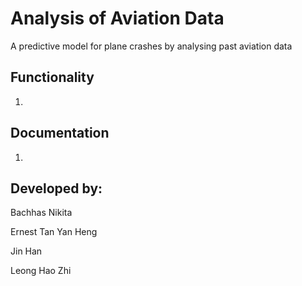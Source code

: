 # Analysis of Aviation Data
A predictive model for plane crashes by analysing past aviation data

## Functionality
1. 

## Documentation
1. 

## Developed by:
Bachhas Nikita

Ernest Tan Yan Heng

Jin Han

Leong Hao Zhi
